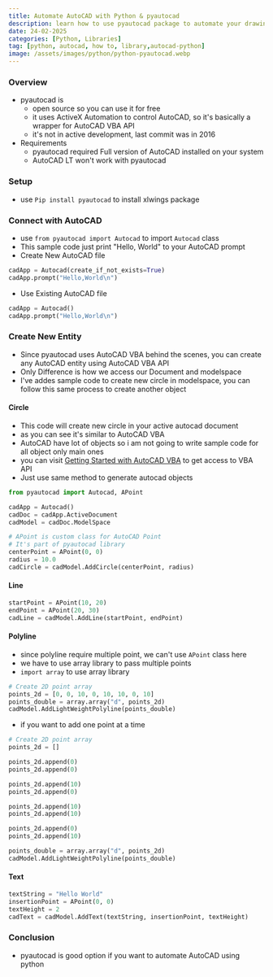 ```yaml
---
title: Automate AutoCAD with Python & pyautocad
description: learn how to use pyautocad package to automate your drawings
date: 24-02-2025
categories: [Python, Libraries]
tag: [python, autocad, how to, library,autocad-python]
image: /assets/images/python/python-pyautocad.webp
---
```


### Overview
- pyautocad is 
  - open source so you can use it for free
  - it uses ActiveX Automation to control AutoCAD, so it's basically a wrapper for AutoCAD VBA API
  - it's not in active development, last commit was in 2016
- Requirements
  - pyautocad required Full version of AutoCAD installed on your system
  - AutoCAD LT won't work with pyautocad

### Setup
- use `Pip install pyautocad` to install xlwings package


### Connect with AutoCAD 
- use `from pyautocad import Autocad` to import `Autocad` class
- This sample code just print "Hello, World" to your AutoCAD prompt
- Create New AutoCAD file

```python
cadApp = Autocad(create_if_not_exists=True)
cadApp.prompt("Hello,World\n")
```
- Use Existing AutoCAD file

```python
cadApp = Autocad()
cadApp.prompt("Hello,World\n")
```

### Create New Entity
- Since pyautocad uses AutoCAD VBA behind the scenes, you can create any AutoCAD entity using AutoCAD VBA API
- Only Difference is how we access our Document and modelspace
- I've addes sample code to create new circle in modelspace, you can follow this same process to create another object

#### Circle
- This code will create new circle in your active autocad document
- as you can see it's similar to AutoCAD VBA
- AutoCAD have lot of objects so i am not going to write sample code for all object only main ones
- you can visit [Getting Started with AutoCAD VBA](/posts/autocad-vba-getting-started-1/) to get access to VBA API
- Just use same method to generate autocad objects 

```python
from pyautocad import Autocad, APoint

cadApp = Autocad()
cadDoc = cadApp.ActiveDocument
cadModel = cadDoc.ModelSpace

# APoint is custom class for AutoCAD Point
# It's part of pyautocad library
centerPoint = APoint(0, 0)
radius = 10.0
cadCircle = cadModel.AddCircle(centerPoint, radius)
```

#### Line
```python
startPoint = APoint(10, 20)
endPoint = APoint(20, 30)
cadLine = cadModel.AddLine(startPoint, endPoint)
```

#### Polyline
- since polyline require multiple point, we can't use `APoint` class here
- we have to use array library to pass multiple points
- `import array` to use array library

```python
# Create 2D point array
points_2d = [0, 0, 10, 0, 10, 10, 0, 10]
points_double = array.array("d", points_2d)
cadModel.AddLightWeightPolyline(points_double)
```

- if you want to add one point at a time

```python
# Create 2D point array
points_2d = []

points_2d.append(0)
points_2d.append(0)

points_2d.append(10)
points_2d.append(0)

points_2d.append(10)
points_2d.append(10)

points_2d.append(0)
points_2d.append(10)

points_double = array.array("d", points_2d)
cadModel.AddLightWeightPolyline(points_double)
```

#### Text
```python
textString = "Hello World"
insertionPoint = APoint(0, 0)
textHeight = 2
cadText = cadModel.AddText(textString, insertionPoint, textHeight)
```

### Conclusion
- pyautocad is good option if you want to automate AutoCAD using python
